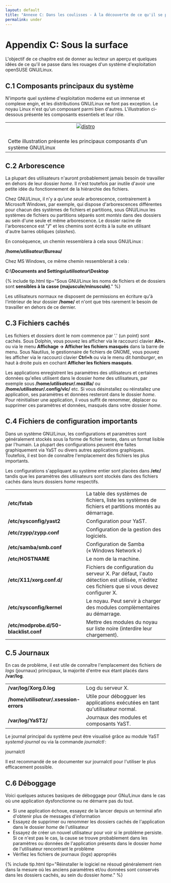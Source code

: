 ```yaml
---
layout: default
title: "Annexe C: Dans les coulisses - À la découverte de ce qu'il se passe sous la surface"
permalink: under
---
```


# Appendix C: Sous la surface

L'objectif de ce chapitre est de donner au lecteur un aperçu et quelques idées de ce qu'il se passe dans les rouages d'un système d'exploitation openSUSE GNU/Linux.

## C.1 Composants principaux du système

N'importe quel système d'exploitation moderne est un immense et complexe engin, et les distributions GNU/Linux ne font pas exception. Le noyau Linux n'est qu'un composant parmi bien d'autres. L'illustration ci-dessous présente les composants essentiels et leur rôle.

<table style="text-align: left; width: 100%;" border="0" cellpadding="2" cellspacing="2">
        <tbody>
        <tr>
        <td style="width: 50%;"><center><a href="{{ site.baseurl | append: '/images/pics/distro.png' | replace: '//', '/' }}" rel="thumbnail"><img src="{{ site.baseurl | append: '/images/pics/distrob.png' | replace: '//', '/' }}" alt="distro" class="pic" /></a></center><br /></td>
        </tr>
        <tr>
        <td class="image-caption">Cette illustration présente les principaux composants d'un système GNU/Linux</td>
        </tr>
        </tbody>
</table>

## C.2 Arborescence

La plupart des utilisateurs n'auront probablement jamais besoin de travailler en dehors de leur dossier *home*. Il n'est toutefois par inutile d'avoir une petite idée du fonctionnement de la hiérarchie des fichiers.

Chez GNU/Linux, il n'y a *qu'une seule* arborescence, contrairement à Microsoft Windows, par exemple, qui dispose d'arborescences différentes pour chacun des systèmes de fichiers et partitions, sous GNU/Linux les systèmes de fichiers ou partitions séparés sont *montés* dans des dossiers au sein d'une seule et même arborescence. Le dossier racine de l'arborescence est "**/**" et les chemins sont écrits à la suite en utilisant d'autre barres obliques (*slashes*).

En conséquence, un chemin ressemblera à cela sous GNU/Linux :

**/home/*utilisateur*/Bureau/**

Chez MS Windows, ce même chemin ressemblerait à cela :

**C:\\Documents and Settings\\*utilisateur*\\Desktop**

{% include tip.html tip="Sous GNU/Linux les noms de fichiers et de dossiers sont **sensibles à la casse (majuscule/minuscule)**." %}

Les utilisateurs normaux ne disposent de permissions en écriture qu'à l'intérieur de leur dossier **/home/** et n'ont que très rarement le besoin de travailler en dehors de ce dernier.

## C.3 Fichiers cachés

Les fichiers et dossiers dont le nom commence par '.' (un point) sont cachés. Sous Dolphin, vous pouvez les afficher via le raccourci clavier **Alt+.** ou via le menu **Affichage → Afficher les fichiers masqués** dans la barre de menu. Sous Nautilus, le gestionnaire de fichiers de GNOME, vous pouvez les afficher via le raccourci clavier **Ctrl+h** ou via le menu dit *hamburger*, en haut à droite puis en cochant **Afficher les fichiers masqués**.

Les applications enregistrent les paramètres des utilisateurs et certaines données qu'elles utilisent dans le dossier *home* des utilisateurs, par exemple sous **/home/*utilisateur*/.mozilla/** ou **/home/*utilisateur*/.config/vlc/** etc. Si vous désinstallez ou réinstallez une application, ses paramètres et données resteront dans le dossier *home*. Pour réinitialiser une application, il vous suffit de renommer, déplacer ou supprimer ces paramètres et données, masqués dans votre dossier *home*.

## C.4 Fichiers de configuration importants

Dans un système GNU/Linux, les configurations et paramètres sont généralement stockés sous la forme de fichier textes, dans un format lisible par l'humain. La plupart des configurations peuvent être faites graphiquement via YaST ou divers autres applications graphiques. Toutefois, il est bon de connaître l'emplacement des fichiers les plus importants.

Les configurations s'appliquant au système entier sont placées dans **/etc/** tandis que les paramètres des utilisateurs sont stockés dans des fichiers cachés dans leurs dossiers *home* respectifs.

<table class="table">
<tbody>
    <tr>
    <td style="width: 230px;"><b>/etc/fstab</b></td>
    <td>La table des systèmes de fichiers, liste les systèmes de fichiers et partitions montés au démarrage.</td>
    </tr>
    <tr class="d1">
    <td style="width: 230px;"><b>/etc/sysconfig/yast2</b></td>
    <td>Configuration pour YaST.</td>
    </tr>
    <tr>
    <td style="width: 230px;"><b>/etc/zypp/zypp.conf</b></td>
    <td>Configuration de la gestion des logiciels.</td>
    </tr>
    <tr class="d1">
    <td style="width: 230px;"><b>/etc/samba/smb.conf</b></td>
    <td>Configuration de Samba (« Windows Network »)</td>
    </tr>
    <tr>
    <td style="width: 230px;"><b>/etc/HOSTNAME</b></td>
    <td>Le nom de la machine.</td>
    </tr>
    <tr class="d1">
    <td style="width: 230px;"><b>/etc/X11/xorg.conf.d/</b></td>
    <td>Fichiers de configuration du serveur X. Par défaut, l'auto détection est utilisée, n'éditez ces fichiers que si vous devez configurer X.</td>
    </tr>
    <tr>
    <td style="width: 230px;"><b>/etc/sysconfig/kernel</b></td>
    <td>Le noyau. Peut servir à charger des modules complèmentaires au démarrage.</td>
    </tr>
    <tr class="d1">
    <td style="width: 230px;"><b>/etc/modprobe.d/50-blacklist.conf</b></td>
    <td>Mettre des modules du noyau sur liste noire (interdire leur chargement).</td>
    </tr>
</tbody>
</table>


## C.5 Journaux

En cas de problème, il est utile de connaître l'emplacement des fichiers de *logs* (journaux) principaux, la majorité d'entre eux étant placés dans **/var/log**.

<table class="table">
<tbody>
  <tr>
      <td style="width: 230px;"><b>/var/log/Xorg.0.log</b></td>
      <td>Log du serveur X.</td>
  </tr>
  <tr class="d1">
      <td style="width: 230px;"><b>/home/<i>utilisateur</i>/.xsession-errors</b></td>
      <td>Utile pour débogguer les applications exécutées en tant qu'utilisateur normal.</td>
  </tr>
  <tr class="d1">
      <td style="width: 230px;"><b>/var/log/YaST2/</b></td>
      <td>Journaux des modules et composants YaST.</td>
  </tr>
  </tbody>
</table>

Le journal principal du système peut être visualisé grâce au module YaST *systemd-journal* ou via la commande *journalctl* :

<div class="clroot">journalctl</div>

Il est recommandé de se documenter sur journalctl pour l'utiliser le plus efficacement possible.

## C.6 Déboggage

Voici quelques astuces basiques de déboggage pour GNu/Linux dans le cas où une application dysfonctionne ou ne démarre pas du tout.

- Si une application échoue, essayez de la lancer depuis un terminal afin d'obtenir plus de messages d'information
- Essayez de supprimer ou renommer les dossiers cachés de l'application dans le dossier *home* de l'utilisateur
- Essayez de créer un nouvel utilisateur pour voir si le problème persiste. Si ce n'est pas le cas, la cause se trouve probablement dans les paramètres ou données de l'application présents dans le dossier *home* de l'utilisateur rencontrant le problème
- Vérifiez les fichiers de journaux (*logs*) appropriés

{% include tip.html tip="Réinstaller le logiciel ne résoud généralement rien dans la mesure où les anciens paramètres et/ou données sont conservés dans les dossiers cachés, au sein du dossier *home*." %}

